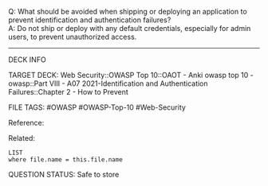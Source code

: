 Q: What should be avoided when shipping or deploying an application to prevent identification and authentication failures?  
A: Do not ship or deploy with any default credentials, especially for admin users, to prevent unauthorized access.
<!--ID: 1697070650090-->

---

DECK INFO

TARGET DECK: Web Security::OWASP Top 10::OAOT - Anki owasp top 10 - owasp::Part VIII - A07 2021-Identification and Authentication Failures::Chapter 2 - How to Prevent

FILE TAGS: #OWASP #OWASP-Top-10 #Web-Security

Reference:

Related:

```dataview
LIST
where file.name = this.file.name
```

QUESTION STATUS: Safe to store